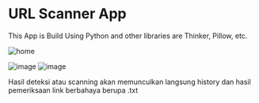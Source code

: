# URL Scanner App
This App is Build Using Python and other libraries are Thinker, Pillow, etc.

![home](https://github.com/themufid/url.scanner.app/assets/111524042/1a95e4b6-9592-452c-b09d-011cde16d599)

![image](https://github.com/themufid/url.scanner.app/assets/111524042/f9c13987-2599-4d38-a001-f6e0221bbaac)
![image](https://github.com/themufid/url.scanner.app/assets/111524042/a83a9568-f9a6-4ed8-a18f-ea60d29fec50)

Hasil deteksi atau scanning akan memunculkan langsung history dan hasil pemeriksaan link berbahaya berupa .txt
